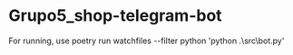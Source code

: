 # Grupo5_shop-telegram-bot

For running, use poetry run watchfiles --filter python 'python .\src\bot.py'